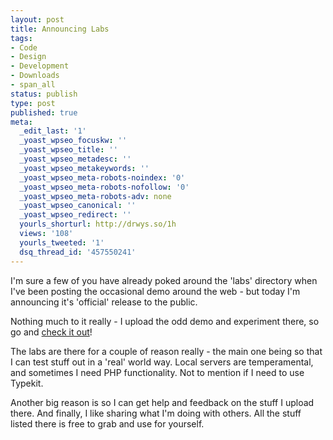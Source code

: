 ```yaml
---
layout: post
title: Announcing Labs
tags:
- Code
- Design
- Development
- Downloads
- span_all
status: publish
type: post
published: true
meta:
  _edit_last: '1'
  _yoast_wpseo_focuskw: ''
  _yoast_wpseo_title: ''
  _yoast_wpseo_metadesc: ''
  _yoast_wpseo_metakeywords: ''
  _yoast_wpseo_meta-robots-noindex: '0'
  _yoast_wpseo_meta-robots-nofollow: '0'
  _yoast_wpseo_meta-robots-adv: none
  _yoast_wpseo_canonical: ''
  _yoast_wpseo_redirect: ''
  yourls_shorturl: http://drwys.so/1h
  views: '108'
  yourls_tweeted: '1'
  dsq_thread_id: '457550241'
---
```

I'm sure a few of you have already poked around the 'labs' directory when I've been posting the occasional demo around the web - but today I'm announcing it's 'official' release to the public.

Nothing much to it really - I upload the odd demo and experiment there, so go and <a title="The daneden.me labs" href="http://daneden.me/labs/">check it out</a>!

The labs are there for a couple of reason really - the main one being so that I can test stuff out in a 'real' world way. Local servers are temperamental, and sometimes I need PHP functionality. Not to mention if I need to use Typekit.

Another big reason is so I can get help and feedback on the stuff I upload there. And finally, I like sharing what I'm doing with others. All the stuff listed there is free to grab and use for yourself.

